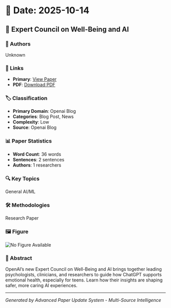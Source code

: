 # 📅 Date: 2025-10-14

## 📄 Expert Council on Well-Being and AI

### 👥 Authors
Unknown

### 🔗 Links
- **Primary**: [View Paper](https://openai.com/index/expert-council-on-well-being-and-ai)
- **PDF**: [Download PDF](https://arxiv.org/pdf/.pdf) 



### 🏷️ Classification
- **Primary Domain**: Openai Blog
- **Categories**: Blog Post, News
- **Complexity**: Low
- **Source**: Openai Blog

### 📊 Paper Statistics
- **Word Count**: 36 words
- **Sentences**: 2 sentences
- **Authors**: 1 researchers

### 🔍 Key Topics
General AI/ML

### 🛠️ Methodologies
Research Paper

### 🖼️ Figure
![No Figure Available](https://img.shields.io/badge/Figure-Not_Available-lightgrey?style=for-the-badge)

### 📝 Abstract
OpenAI’s new Expert Council on Well-Being and AI brings together leading psychologists, clinicians, and researchers to guide how ChatGPT supports emotional health, especially for teens. Learn how their insights are shaping safer, more caring AI experiences.

---
*Generated by Advanced Paper Update System - Multi-Source Intelligence*
